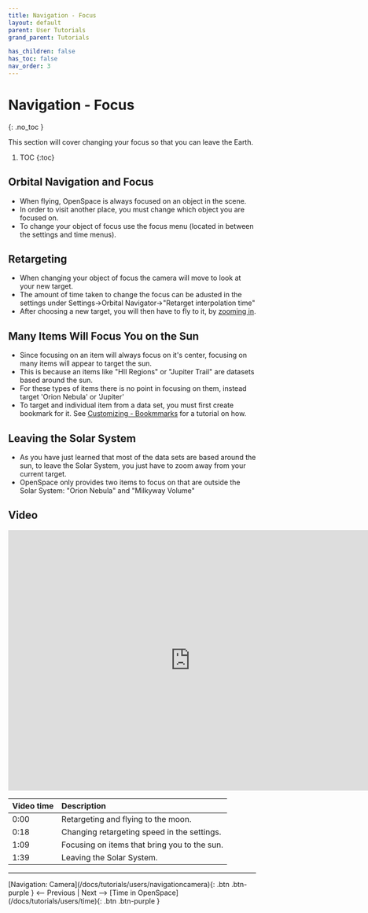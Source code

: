 ```yaml
---
title: Navigation - Focus
layout: default
parent: User Tutorials
grand_parent: Tutorials

has_children: false
has_toc: false
nav_order: 3
---
```


# Navigation - Focus
{: .no_toc }

This section will cover changing your focus so that you can leave the Earth.

1. TOC
{:toc}

## Orbital Navigation and Focus
 - When flying, OpenSpace is always focused on an object in the scene.
 - In order to visit another place, you must change which object you are focused on.
 - To change your object of focus use the focus menu (located in between the settings and time menus).

## Retargeting
 - When changing your object of focus the camera will move to look at your new target.
 - The amount of time taken to change the focus can be adusted in the settings under Settings->Orbital Navigator->"Retarget interpolation time"
 - After choosing a new target, you will then have to fly to it, by [zooming in](/docs/tutorials/users/navigationcamera.html#zoom).

## Many Items Will Focus You on the Sun
 - Since focusing on an item will always focus on it's center, focusing on many items will appear to target the sun.
 - This is because an items like "HII Regions" or "Jupiter Trail" are datasets based around the sun.
 - For these types of items there is no point in focusing on them, instead target 'Orion Nebula'
 or 'Jupiter'
 - To target and individual item from a data set, you must first create bookmark for it. See [Customizing - Bookmmarks](docs/tutorials/users/customizingbookmarks) for a tutorial on how.

## Leaving the Solar System
 - As you have just learned that most of the data sets are based around the sun, to leave the Solar System, you just have to zoom away from your current target.
 - OpenSpace only provides two items to focus on that are outside the Solar System: "Orion Nebula" and "Milkyway Volume"

## Video

<iframe width="740" height="530" src="https://www.youtube.com/embed/mJLMu8FC0OQ" frameborder="0" allow="autoplay; encrypted-media" allowfullscreen></iframe>

| Video time | Description |
|:-------------|:------------------|
| 0:00 | Retargeting and flying to the moon. |
| 0:18 | Changing retargeting speed in the settings. |
| 1:09 | Focusing on items that bring you to the sun. |
| 1:39 | Leaving the Solar System. |

---
<span class="v-align-middle">
[Navigation: Camera](/docs/tutorials/users/navigationcamera){: .btn .btn-purple }
</span>
<span class="fs-6"><-- Previous |</span>
<span class="fs-6">Next -->  </span>
<span class="v-align-middle">
[Time in OpenSpace](/docs/tutorials/users/time){: .btn .btn-purple }
</span>

